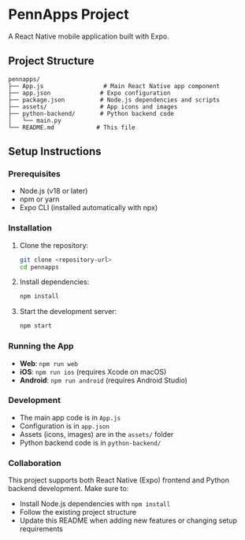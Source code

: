 # PennApps Project

A React Native mobile application built with Expo.

## Project Structure

```
pennapps/
├── App.js                 # Main React Native app component
├── app.json              # Expo configuration
├── package.json          # Node.js dependencies and scripts
├── assets/               # App icons and images
├── python-backend/       # Python backend code
│   └── main.py
└── README.md            # This file
```

## Setup Instructions

### Prerequisites
- Node.js (v18 or later)
- npm or yarn
- Expo CLI (installed automatically with npx)

### Installation

1. Clone the repository:
   ```bash
   git clone <repository-url>
   cd pennapps
   ```

2. Install dependencies:
   ```bash
   npm install
   ```

3. Start the development server:
   ```bash
   npm start
   ```

### Running the App

- **Web**: `npm run web`
- **iOS**: `npm run ios` (requires Xcode on macOS)
- **Android**: `npm run android` (requires Android Studio)

### Development

- The main app code is in `App.js`
- Configuration is in `app.json`
- Assets (icons, images) are in the `assets/` folder
- Python backend code is in `python-backend/`

### Collaboration

This project supports both React Native (Expo) frontend and Python backend development. Make sure to:
- Install Node.js dependencies with `npm install`
- Follow the existing project structure
- Update this README when adding new features or changing setup requirements